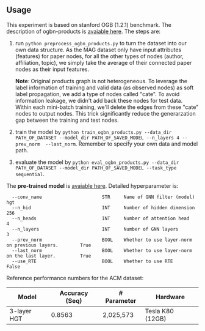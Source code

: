 ## Usage

This experiment is based on stanford OGB (1.2.1) benchmark. The description of ogbn-products is [avaiable here](https://ogb.stanford.edu/docs/nodeprop/#ogbn-products). The steps are:

 
 1. run ```python preprocess_ogbn_products.py``` to turn the dataset into our own data structure. As the MAG dataset only have input attributes (features) for paper nodes, for all the other types of nodes (author, affiliation, topic), we simply take the average of their connected paper nodes as their input features.
 
    **Note**: Original products graph is not heterogeneous. To leverage the label information of training and valid data (as observed nodes) as soft label propagation, we add a type of nodes called "cate". To avoid information leakage, we didn't add back these nodes for test data. Within each mini-batch training, we'll delete the edges from these "cate" nodes to output nodes. This trick significantly reduce the generarzation gap between the training and test nodes.

  2. train the model by ```python train_ogbn_products.py --data_dir PATH_OF_DATASET --model_dir PATH_OF_SAVED_MODEL --n_layers 4 --prev_norm  --last_norm```. Remember to specify your own data and model path.

  3. evaluate the model by ```python eval_ogbn_products.py --data_dir PATH_OF_DATASET --model_dir PATH_OF_SAVED_MODEL --task_type sequential```. 

The **pre-trained model** is [avaiable here](https://drive.google.com/file/d/1K5blZmIVOBDZk40_CJcnNgRp1TJ__1ka/view?usp=sharing). Detailed hyperparameter is:


```
  --conv_name                      STR     Name of GNN filter (model)                           hgt
  --n_hid                          INT     Number of hidden dimension                           256
  --n_heads                        INT     Number of attention head                             4
  --n_layers                       INT     Number of GNN layers                                 3
  --prev_norm                      BOOL    Whether to use layer-norm on previous layers.        True
  --last_norm                      BOOL    Whether to use layer-norm on the last layer.         True
  --use_RTE                        BOOL    Whether to use RTE                                   False 
```

Reference performance numbers for the ACM dataset:

| Model        | Accuracy (Seq)   | # Parameter     | Hardware         |
| ---------    | ---------------  | --------------  |--------------    |
| 3-layer HGT  | 0.8563           | 2,025,573       | Tesla K80 (12GB) |

